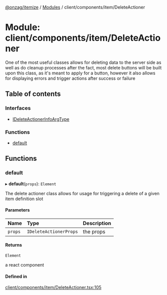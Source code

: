 [@onzag/itemize](../README.md) / [Modules](../modules.md) / client/components/item/DeleteActioner

# Module: client/components/item/DeleteActioner

One of the most useful classes allows for deleting data to the server side
as well as do cleanup processes after the fact, most delete buttons will be built
upon this class, as it's meant to apply for a button, however it also allows
for displaying errors and trigger actions after success or failure

## Table of contents

### Interfaces

- [IDeleteActionerInfoArgType](../interfaces/client_components_item_DeleteActioner.IDeleteActionerInfoArgType.md)

### Functions

- [default](client_components_item_DeleteActioner.md#default)

## Functions

### default

▸ **default**(`props`): `Element`

The delete actioner class allows for usage for triggering a delete of
a given item definition slot

#### Parameters

| Name | Type | Description |
| :------ | :------ | :------ |
| `props` | `IDeleteActionerProps` | the props |

#### Returns

`Element`

a react component

#### Defined in

[client/components/item/DeleteActioner.tsx:105](https://github.com/onzag/itemize/blob/73e0c39e/client/components/item/DeleteActioner.tsx#L105)
